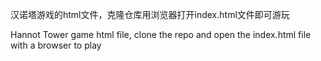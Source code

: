 汉诺塔游戏的html文件，克隆仓库用浏览器打开index.html文件即可游玩



Hannot Tower game html file, clone the repo and open the index.html file with a browser to play 